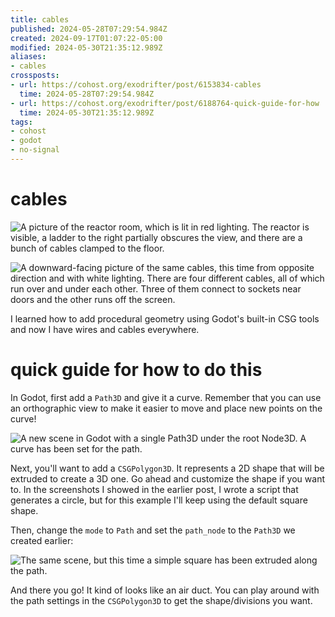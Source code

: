```yaml
---
title: cables
published: 2024-05-28T07:29:54.984Z
created: 2024-09-17T01:07:22-05:00
modified: 2024-05-30T21:35:12.989Z
aliases:
- cables
crossposts:
- url: https://cohost.org/exodrifter/post/6153834-cables
  time: 2024-05-28T07:29:54.984Z
- url: https://cohost.org/exodrifter/post/6188764-quick-guide-for-how
  time: 2024-05-30T21:35:12.989Z
tags:
- cohost
- godot
- no-signal
---
```


# cables

![A picture of the reactor room, which is lit in red lighting. The reactor is visible, a ladder to the right partially obscures the view, and there are a bunch of cables clamped to the floor.](20240528072954-image.png)

![A downward-facing picture of the same cables, this time from opposite direction and with white lighting. There are four different cables, all of which run over and under each other. Three of them connect to sockets near doors and the other runs off the screen.](20240528072954-image2.png)

I learned how to add procedural geometry using Godot's built-in CSG tools and now I have wires and cables everywhere.

# quick guide for how to do this

In Godot, first add a `Path3D` and give it a curve. Remember that you can use an orthographic view to make it easier to move and place new points on the curve!

![A new scene in Godot with a single Path3D under the root Node3D. A curve has been set for the path.](20240528072954-path.png)

Next, you'll want to add a `CSGPolygon3D`. It represents a 2D shape that will be extruded to create a 3D one. Go ahead and customize the shape if you want to. In the screenshots I showed in the earlier post, I wrote a script that generates a circle, but for this example I'll keep using the default square shape.

Then, change the `mode` to `Path` and set the `path_node` to the `Path3D` we created earlier:

![The same scene, but this time a simple square has been extruded along the path.](20240528072954-csg.png)

And there you go! It kind of looks like an air duct. You can play around with the path settings in the `CSGPolygon3D` to get the shape/divisions you want.
